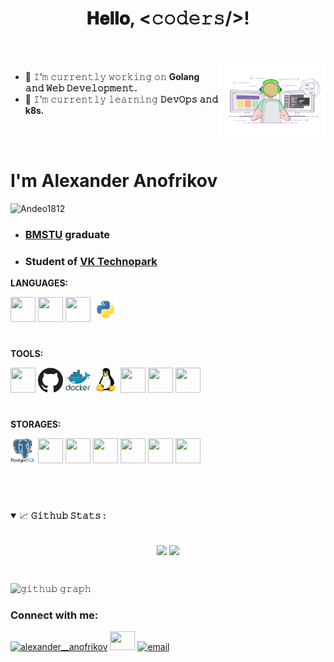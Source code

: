 <h1 align="center">
  𝐇𝐞𝐥𝐥𝐨, &lt;𝚌𝚘𝚍𝚎𝚛𝚜/&gt;!
</h1>

<br/>
<br/>

<img align="right" height="120" width="170" alt="GIF" src="static/greeting.gif"/>

- 🔭 𝙸’𝚖 𝚌𝚞𝚛𝚛𝚎𝚗𝚝𝚕𝚢 𝚠𝚘𝚛𝚔𝚒𝚗𝚐 𝚘𝚗 **Golang 𝚊𝚗𝚍 𝚆𝚎𝚋 𝙳𝚎𝚟𝚎𝚕𝚘𝚙𝚖𝚎𝚗𝚝.**
- 🌱 𝙸’𝚖 𝚌𝚞𝚛𝚛𝚎𝚗𝚝𝚕𝚢 𝚕𝚎𝚊𝚛𝚗𝚒𝚗𝚐 **𝙳𝚎𝚟𝙾𝚙𝚜 𝚊𝚗𝚍 k8s.**

<br/>
<br/>

<p align="center">
<h1>
    I'm Alexander Anofrikov
</h1>

<p> <img src="https://komarev.com/ghpvc/?username=Andeo1812&label=Profile%20views&color=0e75b6&style=flat" alt="Andeo1812" /> </p>


- <h3><a href="https://www.bmstu.ru/" >BMSTU</a> graduate </h3>

- <h3>Student of <a href="https://park.vk.company/" >VK Technopark</a></h3>

</p>

**LANGUAGES:**  

<code><img height="40" width="40" src="https://cdn.icon-icons.com/icons2/2107/PNG/512/file_type_go_gopher_icon_130571.png"/></code>
<code><img height="40" width="40" src="https://www.naveedashfaq.me/img/c++.png"/></code>
<code><img height="40" width="40" src="https://cdn.iconscout.com/icon/free/png-512/c-programming-569564.png"/></code>
<code><img height="40" width="40" src="https://raw.githubusercontent.com/github/explore/80688e429a7d4ef2fca1e82350fe8e3517d3494d/topics/python/python.png"/></code>

#

**TOOLS:**  

<code><img height="40" width="40" src="https://upload.wikimedia.org/wikipedia/commons/thumb/3/3f/Git_icon.svg/1024px-Git_icon.svg.png"/></code>
<code><img height="40" width="40" src="https://raw.githubusercontent.com/github/explore/80688e429a7d4ef2fca1e82350fe8e3517d3494d/topics/github-api/github-api.png"/></code>
<code><img height="40" width="40" src="https://raw.githubusercontent.com/devicons/devicon/master/icons/docker/docker-original-wordmark.svg"/></code>
<code><img height="40" width="40" src="https://raw.githubusercontent.com/devicons/devicon/master/icons/linux/linux-original.svg"/></code>
<code><img height="40" width="40" src="https://user-images.githubusercontent.com/88785411/185733055-27432a26-f79e-4dae-9c63-9d08037ca011.png"/></code>
<code><img height="40" width="40" src="https://cdn.icon-icons.com/icons2/2699/PNG/512/grafana_logo_icon_171048.png"/></code>
<code><img height="40" width="40" src="https://avatars.githubusercontent.com/u/19352526?s=200&v=4"/></code>

#

**STORAGES:**  

<code><img height="40" width="40" src="https://raw.githubusercontent.com/devicons/devicon/master/icons/postgresql/postgresql-original-wordmark.svg"/></code>
<code><img height="40" width="40" src="https://cdn.icon-icons.com/icons2/2699/PNG/512/memcached_logo_icon_168982.png"/></code>
<code><img height="40" width="40" src="https://cdn.icon-icons.com/icons2/2415/PNG/512/redis_original_logo_icon_146368.png"/></code>
<code><img height="40" width="40" src="https://cdn.icon-icons.com/icons2/2699/PNG/512/apache_kafka_logo_icon_167865.png"/></code>
<code><img height="40" width="40" src="https://cdn.worldvectorlogo.com/logos/clickhouse.svg"/></code>
<code><img height="40" width="40" src="https://cdn.icon-icons.com/icons2/2699/PNG/512/graylog_logo_icon_170053.png"/></code>
<code><img height="40" width="40" src="https://cdn.icon-icons.com/icons2/2107/PNG/512/file_type_prometheus_icon_130229.png"/></code>

<br/>

#

<details open="">
<summary>
  <g-emoji class="g-emoji" alias="chart_with_upwards_trend" fallback-src="https://github.githubassets.com/images/icons/emoji/unicode/1f4c8.png">📈</g-emoji>
  <strong>𝙶𝚒𝚝𝚑𝚞𝚋 𝚂𝚝𝚊𝚝𝚜 : </strong>
</summary>
<br/>

<p align="center">
    <img align="center" src="https://github-readme-stats.vercel.app/api?username=Andeo1812&show_icons=true&hide_border=true&title_color=94b4a4&amp&icon_color=FFFFFF&amp&text_color=FFFFFF&amp&bg_color=000000&count_private=true&include_all_commits=true"/>
    <img align="center" height="195px" src="https://github-readme-stats.vercel.app/api/top-langs/?username=Andeo1812&text_color=FFFFFF&bg_color=000000&hide=html,javascript,tex&title_color=94b4a4&langs_count=15&layout=compact&hide_border=true" />
</p>
</details>
<br/>

![𝚐𝚒𝚝𝚑𝚞𝚋 𝚐𝚛𝚊𝚙𝚑](https://github-readme-activity-graph.vercel.app/graph?username=Andeo1812&theme=react-dark&hide_border=true&area=true)


<h3>Connect with me:</h3>
<p>
    <a href="https://vk.com/id226093411" target="blank"><img src="https://raw.githubusercontent.com/rahuldkjain/github-profile-readme-generator/master/src/images/icons/Social/vk.svg" alt="alexander__anofrikov" height="30" width="40" /></a>
    <a href="https://t.me/Andeo1812" target="blank"><img src="https://www.svgrepo.com/show/303292/telegram-logo.svg" height="30" width="40" /></a>
    <a href="mailto: alexanforall@mail.ru"> <img src="https://user-images.githubusercontent.com/88785411/185732007-c9d8f70c-b1d0-42ec-b2bc-cc8805afb87c.png" alt="email" width="40" height="40"/></a>
</p>

